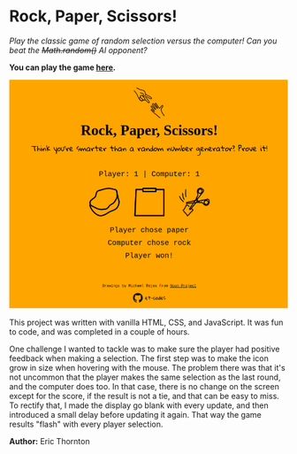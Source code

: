 # Rock, Paper, Scissors!

_Play the classic game of random selection versus the computer! Can you beat the ~~Math.random()~~ AI opponent?_

**You can play the game [here](https://et-codes.github.io/rps).**

![Rock, Paper, Scissors screenshot](assets/screenshot.png)

This project was written with vanilla HTML, CSS, and JavaScript. It was fun to code, and was completed in a couple of hours.

One challenge I wanted to tackle was to make sure the player had positive feedback when making a selection. The first step was to make the icon grow in size when hovering with the mouse. The problem there was that it's not uncommon that the player makes the same selection as the last round, and the computer does too. In that case, there is no change on the screen except for the score, if the result is not a tie, and that can be easy to miss. To rectify that, I made the display go blank with every update, and then introduced a small delay before updating it again. That way the game results "flash" with every player selection.

**Author:** Eric Thornton
